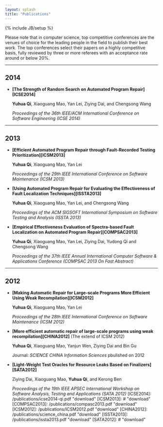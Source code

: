 ```yaml
---
layout: splash
title: "Publications"
---
```

{% include JB/setup %}

   Please note that in computer science, top competitive conferences are the venues of choice for the leading people in the field to publish their best work. The top conferences select their papers on a highly competitive basis, fully reviewed by three or more referees with an acceptance rate around or below 20%. 

******
## 2014
+ **[The Strength of Random Search on Automated Program Repair][ICSE2014]**

	**Yuhua Qi**, Xiaoguang Mao, Yan Lei, Ziying Dai, and Chengsong Wang

   *Proceedings of the 36th IEEE/ACM International Conference on Software Engineering (ICSE 2014)*

******
## 2013
+ **[Efficient Automated Program Repair through Fault-Recorded Testing Prioritization][ICSM2013]**

	**Yuhua Qi**, Xiaoguang Mao, Yan Lei

   *Proceedings of the 29th IEEE International Conference on Software Maintenance (ICSM 2013)*

+ **[Using Automated Program Repair for Evaluating the Effectiveness of Fault Localization Techniques][ISSTA2013]**

   **Yuhua Qi**, Xiaoguang Mao, Yan Lei, and Chengsong Wang

   *Proceedings of the ACM SIGSOFT International Symposium on Software Testing and Analysis (ISSTA 2013)*   

+ **[Empirical Effectiveness Evaluation  of Spectra-based Fault Localization on Automated Program Repair][COMPSAC2013]**

   **Yuhua Qi**, Xiaoguang Mao, Yan Lei, Ziying Dai, Yudong Qi and Chengsong Wang

   *Proceedings of the 37th IEEE Annual International Computer Software & Applications Conference (COMPSAC 2013 On Fast Abstract)*

******
## 2012
+ **[Making Automatic Repair for Large-scale Programs More Efficient Using Weak Recompilation][ICSM2012]**

	**Yuhua Qi**, Xiaoguang Mao, Yan Lei

   *Proceedings of the 28th IEEE International Conference on Software Maintenance (ICSM 2012)*

+ **[More efficient automatic repair of large-scale programs using weak recompilation][CHINA2012]** (The extend of ICSM 2012)

	**Yuhua Qi**, Xiaoguang Mao, Yanjun Wen, Ziying Dai and Bin Gu

   Journal: *SCIENCE CHINA Information Sciences* pbulished on 2012

+ **[Light-Weight Test Oracles for Resource Leaks Based on Finalizers][SATA2012]**

	Ziying Dai, Xiaoguang Mao, **Yuhua Qi**, and Kerong Ben  
    
   *Proceedings of the 19th IEEE APSEC International Workshop on Software Analysis, Testing and Applications (SATA 2012)*
[ICSE2014]: /publications/icse2014-qi.pdf "download"
[ICSM2013]: # "download"
[COMPSAC2013]: /publications/compasc2013.pdf  "download"
[ICSM2012]: /publications/ICSM2012.pdf "download"
[CHINA2012]: /publications/science_china.pdf "download"
[ISSTA2013]: /publications/issta2013.pdf "download"
[SATA2012]: # "download"

